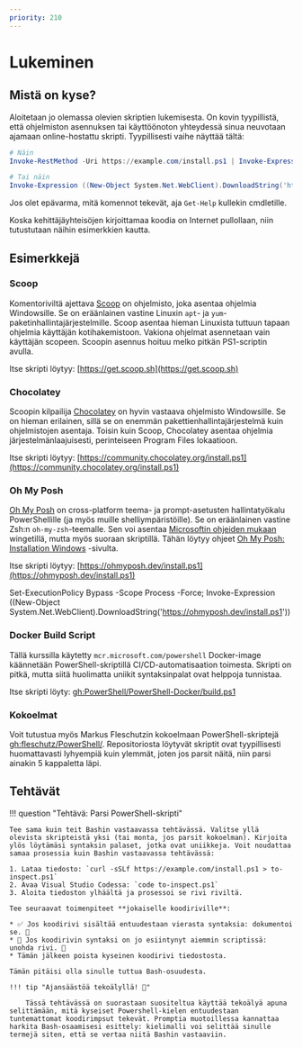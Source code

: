 ```yaml
---
priority: 210
---
```


# Lukeminen

## Mistä on kyse?

Aloitetaan jo olemassa olevien skriptien lukemisesta. On kovin tyypillistä, että ohjelmiston asennuksen tai käyttöönoton yhteydessä sinua neuvotaan ajamaan online-hostattu skripti. Tyypillisesti vaihe näyttää tältä:

```powershell title="PowerShell"
# Näin
Invoke-RestMethod -Uri https://example.com/install.ps1 | Invoke-Expression

# Tai näin
Invoke-Expression ((New-Object System.Net.WebClient).DownloadString('https://ohmyposh.dev/install.ps1'))
```

Jos olet epävarma, mitä komennot tekevät, aja `Get-Help` kullekin cmdletille.

Koska kehittäjäyhteisöjen kirjoittamaa koodia on Internet pullollaan, niin tutustutaan näihin esimerkkien kautta.

## Esimerkkejä

### Scoop

Komentoriviltä ajettava [Scoop](https://scoop.sh/) on ohjelmisto, joka asentaa ohjelmia Windowsille. Se on eräänlainen vastine Linuxin `apt`- ja `yum`-paketinhallintajärjestelmille. Scoop asentaa hieman Linuxista tuttuun tapaan ohjelmia käyttäjän kotihakemistoon. Vakiona ohjelmat asennetaan vain käyttäjän scopeen. Scoopin asennus hoituu melko pitkän PS1-scriptin avulla.

Itse skripti löytyy: [https://get.scoop.sh](https://get.scoop.sh)

### Chocolatey

Scoopin kilpailija [Chocolatey](https://chocolatey.org/install) on hyvin vastaava ohjelmisto Windowsille. Se on hieman erilainen, sillä se on enemmän pakettienhallintajärjestelmä kuin ohjelmistojen asentaja. Toisin kuin Scoop, Chocolatey asentaa ohjelmia järjestelmänlaajuisesti, perinteiseen Program Files lokaatioon.

Itse skripti löytyy: [https://community.chocolatey.org/install.ps1](https://community.chocolatey.org/install.ps1)

### Oh My Posh

[Oh My Posh](https://ohmyposh.dev/) on cross-platform teema- ja prompt-asetusten hallintatyökalu PowerShellille (ja myös muille shelliympäristöille). Se on eräänlainen vastine Zsh:n `oh-my-zsh`-teemalle. Sen voi asentaa [Microsoftin ohjeiden mukaan](https://learn.microsoft.com/en-us/windows/terminal/tutorials/custom-prompt-setup) wingetillä, mutta myös suoraan skriptillä. Tähän löytyy ohjeet [Oh My Posh: Installation Windows](https://ohmyposh.dev/docs/installation/windows) -sivulta.

Itse skripti löytyy: [https://ohmyposh.dev/install.ps1](https://ohmyposh.dev/install.ps1)

Set-ExecutionPolicy Bypass -Scope Process -Force; Invoke-Expression ((New-Object System.Net.WebClient).DownloadString('https://ohmyposh.dev/install.ps1'))

### Docker Build Script

Tällä kurssilla käytetty `mcr.microsoft.com/powershell` Docker-image käännetään PowerShell-skriptillä CI/CD-automatisaation toimesta. Skripti on pitkä, mutta siitä huolimatta uniikit syntaksinpalat ovat helppoja tunnistaa.

Itse skripti löyty: [gh:PowerShell/PowerShell-Docker/build.ps1](https://github.com/PowerShell/PowerShell-Docker/blob/master/build.ps1)

### Kokoelmat

Voit tutustua myös Markus Fleschutzin kokoelmaan PowerShell-skriptejä [gh:fleschutz/PowerShell/](https://github.com/fleschutz/PowerShell/). Repositoriosta löytyvät skriptit ovat tyypillisesti huomattavasti lyhyempiä kuin ylemmät, joten jos parsit näitä, niin parsi ainakin 5 kappaletta läpi.



## Tehtävät

!!! question "Tehtävä: Parsi PowerShell-skripti"

    Tee sama kuin teit Bashin vastaavassa tehtävässä. Valitse yllä olevista skripteistä yksi (tai monta, jos parsit kokoelman). Kirjoita ylös löytämäsi syntaksin palaset, jotka ovat uniikkeja. Voit noudattaa samaa prosessia kuin Bashin vastaavassa tehtävässä:

    1. Lataa tiedosto: `curl -sSLf https://example.com/install.ps1 > to-inspect.ps1`
    2. Avaa Visual Studio Codessa: `code to-inspect.ps1`
    3. Aloita tiedoston ylhäältä ja prosessoi se rivi riviltä.
   
    Tee seuraavat toimenpiteet **jokaiselle koodiriville**:

    * ✅ Jos koodirivi sisältää entuudestaan vierasta syntaksia: dokumentoi se. 📄
    * 🔁 Jos koodirivin syntaksi on jo esiintynyt aiemmin scriptissä: unohda rivi. 🫳
    * Tämän jälkeen poista kyseinen koodirivi tiedostosta.
 
    Tämän pitäisi olla sinulle tuttua Bash-osuudesta.

    !!! tip "Ajansäästöä tekoälyllä! 🤖"

        Tässä tehtävässä on suorastaan suositeltua käyttää tekoälyä apuna selittämään, mitä kyseiset Powershell-kielen entuudestaan tuntemattomat koodirimpsut tekevät. Promptia muotoillessa kannattaa harkita Bash-osaamisesi esittely: kielimalli voi selittää sinulle termejä siten, että se vertaa niitä Bashin vastaaviin.